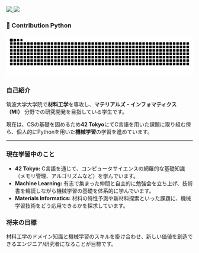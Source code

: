 
<a href="https://github.com/guruguruge/github-readme-stats">
  <img src="https://github-readme-stats.vercel.app/api?username=guruguruge&count_private=true&show_icons=true&theme=synthwave" />
  <img src="https://github-readme-stats.vercel.app/api/top-langs/?username=guruguruge&layout=compact&theme=synthwave" />
<a>

    
### 🐍 Contribution Python  
![snake gif](https://raw.githubusercontent.com/guruguruge/guruguruge/output/github-contribution-grid-snake.svg)  

### 自己紹介

筑波大学大学院で**材料工学**を専攻し、**マテリアルズ・インフォマティクス（MI）** 分野での研究開発を目指している学生です。

現在は、CSの基礎を固めるため**42 Tokyo**にてC言語を用いた課題に取り組む傍ら、個人的にPythonを用いた**機械学習**の学習を進めています。

---

### 現在学習中のこと

-   **42 Tokyo:** C言語を通じて、コンピュータサイエンスの網羅的な基礎知識（メモリ管理、アルゴリズムなど）を学んでいます。
-   **Machine Learning:** 有志で集まった仲間と自主的に勉強会を立ち上げ、技術書を輪読しながら機械学習の基礎を体系的に学んでいます。
-   **Materials Informatics:** 材料の特性予測や新材料探索といった課題に、機械学習技術をどう応用できるかを探求しています。

### 将来の目標

材料工学のドメイン知識と機械学習のスキルを掛け合わせ、新しい価値を創造できるエンジニア/研究者になることが目標です。

<!--
**guruguruge/guruguruge** is a ✨ _special_ ✨ repository because its `README.md` (this file) appears on your GitHub profile.

Here are some ideas to get you started:

- 🔭 I’m currently working on ...
- 🌱 I’m currently learning ...
- 👯 I’m looking to collaborate on ...
- 🤔 I’m looking for help with ...
- 💬 Ask me about ...
- 📫 How to reach me: ...
- 😄 Pronouns: ...
- ⚡ Fun fact: ...
-->

